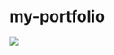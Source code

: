# my-portfolio

<img align="left" src="https://github-readme-stats.vercel.app/api/top-langs/?username=yager-j&exclude_repo=jahai-vs-jedek,https://github.com/yager-j/Models-of-linguistic-convergence-in-a-hunter-gatherer-community,my-portfolio" />

